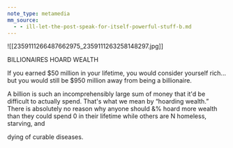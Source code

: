 ```yaml
---
note_type: metamedia
mm_source:
  - - ill-let-the-post-speak-for-itself-powerful-stuff-b.md
---
```


![[2359111266487662975_2359111263258148297.jpg]]

BILLIONAIRES
HOARD WEALTH

If you earned $50 million in your lifetime, you
would consider yourself rich... but you would still
be $950 million away from being a billionaire.

A billion is such an incomprehensibly large sum
of money that it'd be difficult to actually spend.
That's what we mean by “hoarding wealth.” There
is absolutely no reason why anyone should &%
hoard more wealth than they could spend 0
in their lifetime while others are N
homeless, starving, and

dying of curable diseases.


